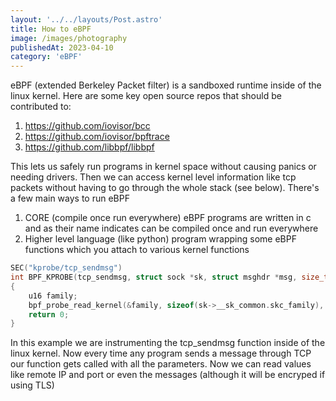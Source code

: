 ```yaml
---
layout: '../../layouts/Post.astro'
title: How to eBPF
image: /images/photography
publishedAt: 2023-04-10
category: 'eBPF'
---
```

eBPF (extended Berkeley Packet filter) is a sandboxed runtime inside of the linux kernel. Here are some key open source repos that should be contributed to:

1. https://github.com/iovisor/bcc
2. https://github.com/iovisor/bpftrace
3. https://github.com/libbpf/libbpf

This lets us safely run programs in kernel space without causing panics or needing drivers. Then we can access kernel level information like tcp packets without having to go through the whole stack (see below). There's a few main ways to run eBPF

1. CORE (compile once run everywhere) eBPF programs are written in c and as their name indicates can be compiled once and run everywhere
2. Higher level language (like python) program wrapping some eBPF functions which you attach to various kernel functions

```c
SEC("kprobe/tcp_sendmsg")
int BPF_KPROBE(tcp_sendmsg, struct sock *sk, struct msghdr *msg, size_t size)
{
	u16 family;
	bpf_probe_read_kernel(&family, sizeof(sk->__sk_common.skc_family), &sk->__sk_common.skc_family);
	return 0;
}
```
In this example we are instrumenting the tcp_sendmsg function inside of the linux kernel. Now every time any program sends a message through TCP our function gets called with all the parameters. Now we can read values like remote IP and port or even the messages (although it will be encryped if using TLS)
